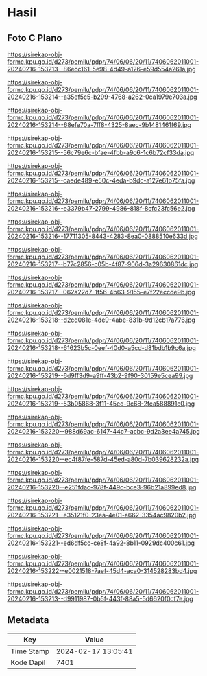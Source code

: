 # Hasil

## Foto C Plano

https://sirekap-obj-formc.kpu.go.id/d273/pemilu/pdpr/74/06/06/20/11/7406062011001-20240216-153213--86ecc161-5e98-4d49-a126-e59d554a261a.jpg

https://sirekap-obj-formc.kpu.go.id/d273/pemilu/pdpr/74/06/06/20/11/7406062011001-20240216-153214--a35ef5c5-b299-4768-a262-0ca1979e703a.jpg

https://sirekap-obj-formc.kpu.go.id/d273/pemilu/pdpr/74/06/06/20/11/7406062011001-20240216-153214--68efe70a-7ff8-4325-8aec-9b1481461f69.jpg

https://sirekap-obj-formc.kpu.go.id/d273/pemilu/pdpr/74/06/06/20/11/7406062011001-20240216-153215--56c79e6c-bfae-4fbb-a9c6-1c6b72cf33da.jpg

https://sirekap-obj-formc.kpu.go.id/d273/pemilu/pdpr/74/06/06/20/11/7406062011001-20240216-153215--caede489-e50c-4eda-b9dc-a127e61b75fa.jpg

https://sirekap-obj-formc.kpu.go.id/d273/pemilu/pdpr/74/06/06/20/11/7406062011001-20240216-153216--e3379b47-2799-4986-818f-8cfc23fc56e2.jpg

https://sirekap-obj-formc.kpu.go.id/d273/pemilu/pdpr/74/06/06/20/11/7406062011001-20240216-153216--17711305-8443-4283-8ea0-0888510e633d.jpg

https://sirekap-obj-formc.kpu.go.id/d273/pemilu/pdpr/74/06/06/20/11/7406062011001-20240216-153217--b77c2856-c05b-4f87-906d-3a29630861dc.jpg

https://sirekap-obj-formc.kpu.go.id/d273/pemilu/pdpr/74/06/06/20/11/7406062011001-20240216-153217--062a22d7-1f56-4b63-9155-e7f22eccde9b.jpg

https://sirekap-obj-formc.kpu.go.id/d273/pemilu/pdpr/74/06/06/20/11/7406062011001-20240216-153218--d2cd081e-4de9-4abe-831b-9d12cb17a776.jpg

https://sirekap-obj-formc.kpu.go.id/d273/pemilu/pdpr/74/06/06/20/11/7406062011001-20240216-153218--61623b5c-0eef-40d0-a5cd-d81bdb1b9c6a.jpg

https://sirekap-obj-formc.kpu.go.id/d273/pemilu/pdpr/74/06/06/20/11/7406062011001-20240216-153219--6d9ff3d9-a9ff-43b2-9f90-30159e5cea99.jpg

https://sirekap-obj-formc.kpu.go.id/d273/pemilu/pdpr/74/06/06/20/11/7406062011001-20240216-153219--53b05868-3f11-45ed-9c68-2fca588891c0.jpg

https://sirekap-obj-formc.kpu.go.id/d273/pemilu/pdpr/74/06/06/20/11/7406062011001-20240216-153220--988d69ac-6147-44c7-acbc-9d2a3ee4a745.jpg

https://sirekap-obj-formc.kpu.go.id/d273/pemilu/pdpr/74/06/06/20/11/7406062011001-20240216-153220--ec4f87fe-587d-45ed-a80d-7b039628232a.jpg

https://sirekap-obj-formc.kpu.go.id/d273/pemilu/pdpr/74/06/06/20/11/7406062011001-20240216-153220--e251fdac-978f-449c-bce3-96b21a899ed8.jpg

https://sirekap-obj-formc.kpu.go.id/d273/pemilu/pdpr/74/06/06/20/11/7406062011001-20240216-153221--e35121f0-23ea-4e01-a662-3354ac9820b2.jpg

https://sirekap-obj-formc.kpu.go.id/d273/pemilu/pdpr/74/06/06/20/11/7406062011001-20240216-153221--ed6df5cc-ce8f-4a92-8b11-0929dc400c61.jpg

https://sirekap-obj-formc.kpu.go.id/d273/pemilu/pdpr/74/06/06/20/11/7406062011001-20240216-153222--e0021518-7aef-45d4-aca0-314528283bd4.jpg

https://sirekap-obj-formc.kpu.go.id/d273/pemilu/pdpr/74/06/06/20/11/7406062011001-20240216-153213--d9911987-0b5f-443f-88a5-5d6620f0cf7e.jpg


## Metadata

| Key        | Value               |
| ---------- | ------------------- |
| Time Stamp | 2024-02-17 13:05:41 |
| Kode Dapil | 7401                |



